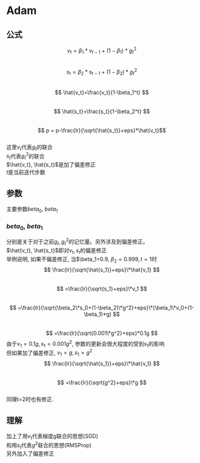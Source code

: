 <script type="text/javascript" src="http://cdn.mathjax.org/mathjax/latest/MathJax.js?config=default"></script>
# Adam
## 公式
$$v_t=\beta_1 * v_{t-1}+(1 - \beta_1) * g_t^2$$  
$$s_t=\beta_2 * s_{t-1}+(1 - \beta_2) * g_t^2$$  
$$ \hat{v_t}=\frac{v_t}{1-\beta_1^t} $$  
$$ \hat{s_t}=\frac{s_t}{1-\beta_2^t} $$  
$$ p = p-\frac{lr}{\sqrt{\hat{s_t}}+eps}*\hat{v_t}$$  
这里$v_t$代表$g_t$的联合  
$s_t$代表$g_t^2$的联合  
$\hat{v_t}, \hat{s_t}$是加了偏差修正  
$t$是当前迭代步数

## 参数
主要参数$beta_0$, $beta_1$
### $beta_0$, $beta_1$
分别是关于对于之前$g_t, g_t^2$的记忆量。另外涉及到偏差修正。  
$\hat{v_t}, \hat{s_t}$即对$v_t, s_t$的偏差修正  
举例说明, 如果不偏差修正, 当$\beta_1=0.9, $\beta_2=0.999, t=1$时  
$$ \frac{lr}{\sqrt{\hat{s_1}}+eps}\*\hat{v_1} $$  
$$ =\frac{lr}{\sqrt{s_1}+eps}\*v_1 $$  
$$ =\frac{lr}{\sqrt{\beta_2\*s_0+(1-\beta_2)\*g^2}+eps}\*(\beta_1\*v_0+(1-\beta_1)*g) $$  
$$ =\frac{lr}{\sqrt{0.001\*g^2}+eps}*0.1g $$
由于$v_1=0.1g, s_1=0.001g^2$, 参数的更新会很大程度的受到$s_1$的影响  
但如果加了偏差修正, $v_1=g, s_1=g^2$
$$ \frac{lr}{\sqrt{\hat{s_1}}+eps}\*\hat{v_1} $$  
$$ =\frac{lr}{\sqrt{g^2}+eps}\*g $$  
同理t=2时也有修正.


## 理解
加上了用$v_t$代表梯度g联合的思想(SGD)  
和用$s_t$代表$g^2$联合的思想(RMSProp)  
另外加入了偏差修正
